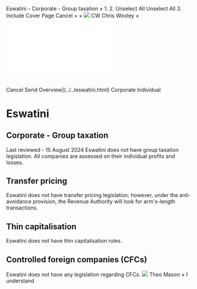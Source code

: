 Eswatini - Corporate - Group taxation
×
1.
2.
Unselect All
Unselect All
3.
Include Cover Page
Cancel
×
×
![](../../-/media/world-wide-tax-summaries/attachments/global---chris-wooley.ashx%3Frev=ac5e5f3223b34096b1afc2a6009c7320&revision=ac5e5f32-23b3-4096-b1af-c2a6009c7320&hash=859B7ADC84DC2CBEC9760E9E6EE7DE6D0A8BFCDF)
CW
Chris Wooley
×
![](group-taxation.html)
######
Cancel
Send
Overview](../../eswatini.html)
Corporate
Individual
# Eswatini
## Corporate - Group taxation
Last reviewed - 15 August 2024
Eswatini does not have group taxation legislation. All companies are assessed on their individual profits and losses.
## Transfer pricing
Eswatini does not have transfer pricing legislation; however, under the anti-avoidance provision, the Revenue Authority will look for arm's-length transactions.
## Thin capitalisation
Eswatini does not have thin capitalisation rules.
## Controlled foreign companies (CFCs)
Eswatini does not have any legislation regarding CFCs.
![](../../-/media/world-wide-tax-summaries/attachments/swaziland---theo-mason.ashx%3Frev=d3b8963e84b6442aaf0b4b3b2da3759e&revision=d3b8963e-84b6-442a-af0b-4b3b2da3759e&hash=74D2CCFDB0DC50D66F0450DECF19F5D2411B1F43)
Theo Mason
×
I understand